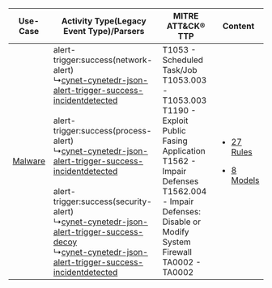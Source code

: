 |    Use-Case    | Activity Type(Legacy Event Type)/Parsers    | MITRE ATT&CK® TTP    | Content    |
|:----:| ---- | ---- | ---- |
| [Malware](../../../UseCases/uc_malware.md) |  alert-trigger:success(network-alert)<br> ↳[cynet-cynetedr-json-alert-trigger-success-incidentdetected](Ps/pC_cynetcynetedrjsonalerttriggersuccessincidentdetected.md)<br><br> alert-trigger:success(process-alert)<br> ↳[cynet-cynetedr-json-alert-trigger-success-incidentdetected](Ps/pC_cynetcynetedrjsonalerttriggersuccessincidentdetected.md)<br><br> alert-trigger:success(security-alert)<br> ↳[cynet-cynetedr-json-alert-trigger-success-decoy](Ps/pC_cynetcynetedrjsonalerttriggersuccessdecoy.md)<br> ↳[cynet-cynetedr-json-alert-trigger-success-incidentdetected](Ps/pC_cynetcynetedrjsonalerttriggersuccessincidentdetected.md)<br> | T1053 - Scheduled Task/Job<br>T1053.003 - T1053.003<br>T1190 - Exploit Public Fasing Application<br>T1562 - Impair Defenses<br>T1562.004 - Impair Defenses: Disable or Modify System Firewall<br>TA0002 - TA0002<br> | [<ul><li>27 Rules</li></ul><ul><li>8 Models</li></ul>](RM/r_m_cynet_cynet_edr_Malware.md) |
